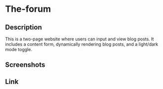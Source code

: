 # The-forum

## Description
This is a two-page website where users can input and view blog posts. It includes a content form, dynamically rendering blog posts, and a light/dark mode toggle. 

## Screenshots





## Link
